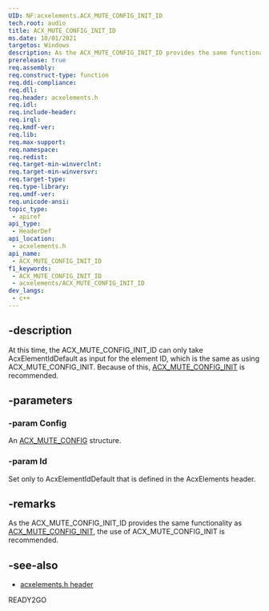 ```yaml
---
UID: NF:acxelements.ACX_MUTE_CONFIG_INIT_ID
tech.root: audio 
title: ACX_MUTE_CONFIG_INIT_ID
ms.date: 10/01/2021
targetos: Windows
description: As the ACX_MUTE_CONFIG_INIT_ID provides the same functionality as ACX_MUTE_CONFIG_INIT, the use of ACX_MUTE_CONFIG_INIT is recommended.
prerelease: true
req.assembly: 
req.construct-type: function
req.ddi-compliance: 
req.dll: 
req.header: acxelements.h
req.idl: 
req.include-header: 
req.irql: 
req.kmdf-ver: 
req.lib: 
req.max-support: 
req.namespace: 
req.redist: 
req.target-min-winverclnt: 
req.target-min-winversvr: 
req.target-type: 
req.type-library: 
req.umdf-ver: 
req.unicode-ansi: 
topic_type:
 - apiref
api_type:
 - HeaderDef
api_location:
 - acxelements.h
api_name:
 - ACX_MUTE_CONFIG_INIT_ID
f1_keywords:
 - ACX_MUTE_CONFIG_INIT_ID
 - acxelements/ACX_MUTE_CONFIG_INIT_ID
dev_langs:
 - c++
---
```


## -description

At this time, the ACX_MUTE_CONFIG_INIT_ID can only take AcxElementIdDefault as input for the element ID, which is the same as using ACX_MUTE_CONFIG_INIT. Because of this, [ACX_MUTE_CONFIG_INIT](nf-acxelements-acx_mute_config_init.md) is recommended.

## -parameters

### -param Config

An [ACX_MUTE_CONFIG](ns-acxelements-acx_mute_config.md) structure.

### -param Id

Set only to AcxElementIdDefault that is defined in the AcxElements header.

## -remarks

As the ACX_MUTE_CONFIG_INIT_ID provides the same functionality as [ACX_MUTE_CONFIG_INIT](nf-acxelements-acx_mute_config_init.md), the use of ACX_MUTE_CONFIG_INIT is recommended.

## -see-also

- [acxelements.h header](index.md)

READY2GO

